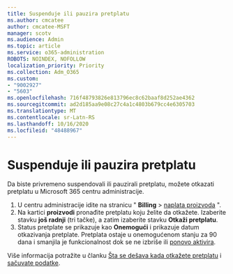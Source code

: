 ```yaml
---
title: Suspenduje ili pauzira pretplatu
ms.author: cmcatee
author: cmcatee-MSFT
manager: scotv
ms.audience: Admin
ms.topic: article
ms.service: o365-administration
ROBOTS: NOINDEX, NOFOLLOW
localization_priority: Priority
ms.collection: Adm_O365
ms.custom:
- "9002927"
- "5603"
ms.openlocfilehash: 716f48793826e813796ec8c62baaf8d252ae4362
ms.sourcegitcommit: ad2d185aa9e08c27c4a1c4803b679cc4e6305703
ms.translationtype: MT
ms.contentlocale: sr-Latn-RS
ms.lasthandoff: 10/16/2020
ms.locfileid: "48488967"
---
```

# <a name="suspend-or-pause-a-subscription"></a>Suspenduje ili pauzira pretplatu

Da biste privremeno suspendovali ili pauzirali pretplatu, možete otkazati pretplatu u Microsoft 365 centru administracije.

1. U centru administracije idite na stranicu " **Billing**  >  [naplata proizvoda](https://go.microsoft.com/fwlink/p/?linkid=842054) ".
2. Na kartici **proizvodi** pronađite pretplatu koju želite da otkažete. Izaberite stavku **još radnji** (tri tačke), a zatim izaberite stavku **Otkaži pretplatu**.
3. Status pretplate se prikazuje kao **Onemogući** i prikazuje datum otkazivanja pretplate. Pretplata ostaje u onemogućenom stanju za 90 dana i smanjila je funkcionalnost dok se ne izbriše ili [ponovo aktivira](https://docs.microsoft.com/microsoft-365/commerce/subscriptions/reactivate-your-subscription).

Više informacija potražite u članku [Šta se dešava kada otkažete pretplatu](https://docs.microsoft.com/microsoft-365/commerce/subscriptions/cancel-your-subscription#what-happens-when-you-cancel-a-subscription) i [sačuvate podatke](https://docs.microsoft.com/microsoft-365/commerce/subscriptions/cancel-your-subscription#save-your-data).
